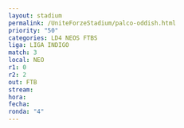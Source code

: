 ```yaml
---
layout: stadium
permalink: /UniteForzeStadium/palco-oddish.html
priority: "50"
categories: LD4 NEOS FTBS
liga: LIGA INDIGO
match: 3
local: NEO
r1: 0
r2: 2
out: FTB
stream: 
hora: 
fecha: 
ronda: "4"
---
```

